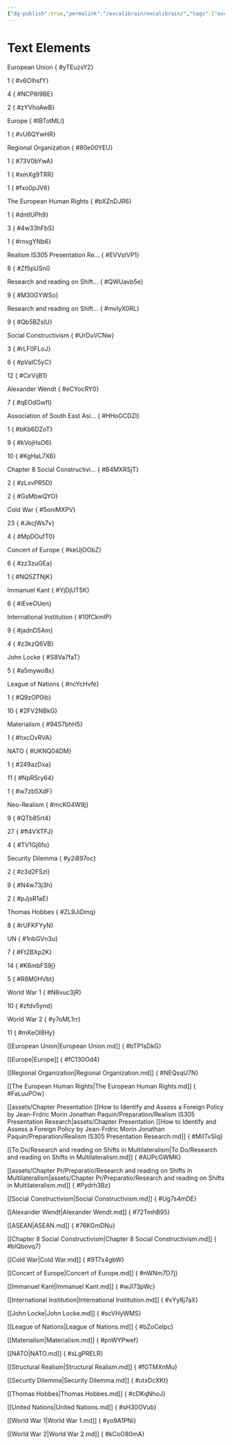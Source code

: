 ```yaml
---
{"dg-publish":true,"permalink":"/excalibrain/excalibrain/","tags":["excalidraw"]}
---
```



# Text Elements
European Union
{ #yTEuzsY2}


1
{ #v6OIhsfY}


4
{ #NCP8I9BE}


2
{ #zYVhoAwB}


Europe
{ #IBTotMLl}


1
{ #vU6QYwHR}


Regional Organization
{ #80e00YEU}


1
{ #73V0bYwA}


1
{ #xmXg9TRR}


1
{ #fxo0pJV6}


The European Human Rights
{ #bXZnDJR6}


1
{ #dntlUPh9}


3
{ #4w33hFbS}


1
{ #rnxgYNb6}


Realism IS305 Presentation Re...
{ #EVVstVP1}


8
{ #Zf5pUSnI}


Research and reading on Shift...
{ #QWUavb5e}


9
{ #M30GYWSo}


Research and reading on Shift...
{ #mvlyX0RL}


9
{ #Qb5BZslU}


Social Constructivism
{ #UrDuVCNw}


3
{ #rLF0FLoJ}


6
{ #pVaIC5yC}


12
{ #CirVijB1}


Alexander Wendt
{ #eCYocRY0}


7
{ #qEOdGwfl}


Association of South East Asi...
{ #HHoGCDZl}


1
{ #bKb6DZoT}


9
{ #kVojHsO6}


10
{ #KgHaL7X6}


Chapter 8 Social Constructivi...
{ #B4MXRSjT}


2
{ #zLxvPR5D}


2
{ #GsMbwQYO}


Cold War
{ #5oniMXPV}


23
{ #JkcjWs7v}


4
{ #MpDOufT0}


Concert of Europe
{ #keUjOObZ}


6
{ #zz3zuGEa}


1
{ #NQ5ZTNjK}


Immanuel Kant
{ #YjDjUT5K}


6
{ #iEveOUen}


International Institution
{ #10fCkmlP}


9
{ #jadnD5Am}


4
{ #z3kzQ6VB}


John Locke
{ #S8Va7faT}


5
{ #a5mywo8x}


League of Nations
{ #ncYcHvfe}


1
{ #Q9zOP0ib}


10
{ #2FV2NBkG}


Materialism
{ #94S7bhH5}


1
{ #hxcOvRVA}


NATO
{ #UKNQ04DM}


1
{ #249azDxa}


11
{ #NpRSry64}


1
{ #w7zb5XdF}


Neo-Realism
{ #mcKG4W9j}


9
{ #QTb85rt4}


27
{ #ft4VXTFJ}


4
{ #TV1Gj6fo}


Security Dilemma
{ #y2i897oc}


2
{ #z3d2FSzl}


9
{ #N4w73j3h}


2
{ #pJjsR1aE}


Thomas Hobbes
{ #ZL9JiDmq}


8
{ #rUFKFYyN}


UN
{ #1nbGVn3u}


7
{ #Ft2BXp2K}


14
{ #K6mbFS9j}


5
{ #R8M0HVbt}


World War 1
{ #N6vuc3jR}


10
{ #zfdv5ynd}


World War 2
{ #y7oML1rr}


11
{ #mKeOl8Hy}


[[European Union\|European Union.md]]
{ #bTP1sDkG}


[[Europe\|Europe]]
{ #fC130Od4}


[[Regional Organization\|Regional Organization.md]]
{ #NEQsqU7N}


[[The European Human Rights\|The European Human Rights.md]]
{ #FaLuuPOw}


[[assets/Chapter Presentation [[How to Identify and Assess a Foreign Policy by Jean-Frdric Morin Jonathan Paquin/Preparation/Realism IS305 Presentation Research\|assets/Chapter Presentation [[How to Identify and Assess a Foreign Policy by Jean-Frdric Morin Jonathan Paquin/Preparation/Realism IS305 Presentation Research.md]]
{ #MiITvSIq}


[[To Do/Research and reading on Shifts in Multilateralism\|To Do/Research and reading on Shifts in Multilateralism.md]]
{ #AUPcGWMK}


[[assets/Chapter Pr/Preparatio/Research and reading on Shifts in Multilateralism\|assets/Chapter Pr/Preparatio/Research and reading on Shifts in Multilateralism.md]]
{ #Pydrh3Bz}


[[Social Constructivism\|Social Constructivism.md]]
{ #Ug7s4mDE}


[[Alexander Wendt\|Alexander Wendt.md]]
{ #72TmhB95}


[[ASEAN\|ASEAN.md]]
{ #76KGmDNu}


[[Chapter 8 Social Constructivism\|Chapter 8 Social Constructivism.md]]
{ #blQbovq7}


[[Cold War\|Cold War.md]]
{ #9T7x4gbW}


[[Concert of Europe\|Concert of Europe.md]]
{ #nWNm7D7j}


[[Immanuel Kant\|Immanuel Kant.md]]
{ #wJI73pWc}


[[International Institution\|International Institution.md]]
{ #xYy8j7aX}


[[John Locke\|John Locke.md]]
{ #scVHyWMS}


[[League of Nations\|League of Nations.md]]
{ #bZoCeIpc}


[[Materialism\|Materialism.md]]
{ #pnWYPwef}


[[NATO\|NATO.md]]
{ #sLgPRELR}


[[Structural Realism\|Structural Realism.md]]
{ #fGTMXnMu}


[[Security Dilemma\|Security Dilemma.md]]
{ #utxDcXKt}


[[Thomas Hobbes\|Thomas Hobbes.md]]
{ #cDKqNhoJ}


[[United Nations\|United Nations.md]]
{ #sH30OVub}


[[World War 1\|World War 1.md]]
{ #yo9A1PNi}


[[World War 2\|World War 2.md]]
{ #kCoO80mA}


